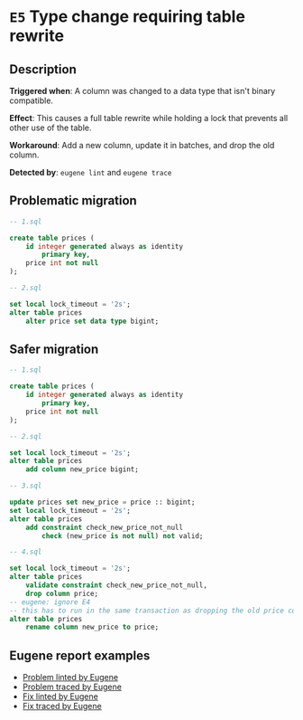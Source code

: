 # `E5` Type change requiring table rewrite

## Description

**Triggered when**: A column was changed to a data type that isn't binary compatible.

**Effect**: This causes a full table rewrite while holding a lock that prevents all other use of the table.

**Workaround**: Add a new column, update it in batches, and drop the old column.

**Detected by**: `eugene lint` and `eugene trace`

## Problematic migration

```sql
-- 1.sql

create table prices (
    id integer generated always as identity
        primary key,
    price int not null
);

-- 2.sql

set local lock_timeout = '2s';
alter table prices
    alter price set data type bigint;

```

## Safer migration

```sql
-- 1.sql

create table prices (
    id integer generated always as identity
        primary key,
    price int not null
);

-- 2.sql

set local lock_timeout = '2s';
alter table prices
    add column new_price bigint;

-- 3.sql

update prices set new_price = price :: bigint;
set local lock_timeout = '2s';
alter table prices
    add constraint check_new_price_not_null
        check (new_price is not null) not valid;

-- 4.sql

set local lock_timeout = '2s';
alter table prices
    validate constraint check_new_price_not_null,
    drop column price;
-- eugene: ignore E4
-- this has to run in the same transaction as dropping the old price column
alter table prices
    rename column new_price to price;

```

## Eugene report examples

- [Problem linted by Eugene](unsafe_lint.md)
- [Problem traced by Eugene](unsafe_trace.md)
- [Fix linted by Eugene](safer_trace.md)
- [Fix traced by Eugene](safer_trace.md)
